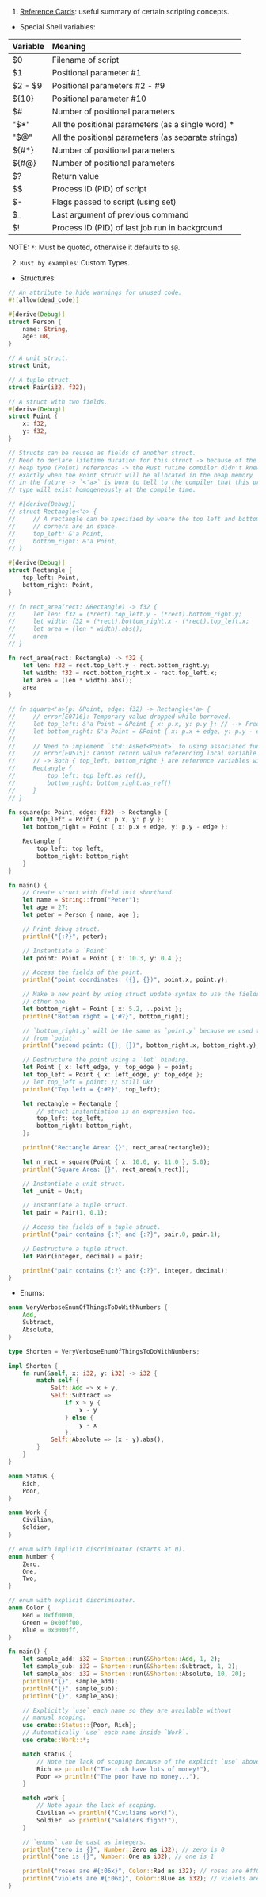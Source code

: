 1. [Reference Cards](https://tldp.org/LDP/abs/html/refcards.html#AEN22728): useful summary of certain scripting concepts.

- Special Shell variables:

| Variable | Meaning                                             |
| :------- | :-------------------------------------------------- |
| $0       | Filename of script                                  |
| $1       | Positional parameter #1                             |
| $2 - $9  | Positional parameters #2 - #9                       |
| ${10}    | Positional parameter #10                            |
| $#       | Number of positional parameters                     |
| "$\*"    | All the positional parameters (as a single word) \* |
| "$@"     | All the positional parameters (as separate strings) |
| ${#\*}   | Number of positional parameters                     |
| ${#@}    | Number of positional parameters                     |
| $?       | Return value                                        |
| $$       | Process ID (PID) of script                          |
| $-       | Flags passed to script (using set)                  |
| $\_      | Last argument of previous command                   |
| $!       | Process ID (PID) of last job run in background      |

NOTE: `*`: Must be quoted, otherwise it defaults to `$@`.

2. `Rust by examples`: Custom Types.

- Structures:

```rust
// An attribute to hide warnings for unused code.
#![allow(dead_code)]

#[derive(Debug)]
struct Person {
    name: String,
    age: u8,
}

// A unit struct.
struct Unit;

// A tuple struct.
struct Pair(i32, f32);

// A struct with two fields.
#[derive(Debug)]
struct Point {
    x: f32,
    y: f32,
}

// Structs can be reused as fields of another struct.
// Need to declare lifetime duration for this struct -> because of the
// heap type (Point) references -> the Rust rutime compiler didn't knew
// exactly when the Point struct will be allocated in the heap memory
// in the future -> `<'a>` is born to tell to the compiler that this prop's
// type will exist homogeneously at the compile time.

// #[derive(Debug)]
// struct Rectangle<'a> {
//     // A rectangle can be specified by where the top left and bottom right
//     // corners are in space.
//     top_left: &'a Point,
//     bottom_right: &'a Point,
// }

#[derive(Debug)]
struct Rectangle {
    top_left: Point,
    bottom_right: Point,
}

// fn rect_area(rect: &Rectangle) -> f32 {
//     let len: f32 = (*rect).top_left.y - (*rect).bottom_right.y;
//     let width: f32 = (*rect).bottom_right.x - (*rect).top_left.x;
//     let area = (len * width).abs();
//     area
// }

fn rect_area(rect: Rectangle) -> f32 {
    let len: f32 = rect.top_left.y - rect.bottom_right.y;
    let width: f32 = rect.bottom_right.x - rect.top_left.x;
    let area = (len * width).abs();
    area
}

// fn square<'a>(p: &Point, edge: f32) -> Rectangle<'a> {
//     // error[E0716]: Temporary value dropped while borrowed.
//     let top_left: &'a Point = &Point { x: p.x, y: p.y }; // --> Freed after use!
//     let bottom_right: &'a Point = &Point { x: p.x + edge, y: p.y - edge }; // --> Freed after use!
//
//     // Need to implement `std::AsRef<Point>` fo using associated function `.as_ref()`.
//     // error[E0515]: Cannot return value referencing local variable
//     // -> Both { top_left, bottom_right } are reference variables with different lifetime!
//     Rectangle {
//         top_left: top_left.as_ref(),
//         bottom_right: bottom_right.as_ref()
//     }
// }

fn square(p: Point, edge: f32) -> Rectangle {
    let top_left = Point { x: p.x, y: p.y };
    let bottom_right = Point { x: p.x + edge, y: p.y - edge };

    Rectangle {
        top_left: top_left,
        bottom_right: bottom_right
    }
}

fn main() {
    // Create struct with field init shorthand.
    let name = String::from("Peter");
    let age = 27;
    let peter = Person { name, age };

    // Print debug struct.
    println!("{:?}", peter);

    // Instantiate a `Point`
    let point: Point = Point { x: 10.3, y: 0.4 };

    // Access the fields of the point.
    println!("point coordinates: ({}, {})", point.x, point.y);

    // Make a new point by using struct update syntax to use the fields of our
    // other one.
    let bottom_right = Point { x: 5.2, ..point };
    println!("Bottom right = {:#?}", bottom_right);

    // `bottom_right.y` will be the same as `point.y` because we used that field.
    // from `point`
    println!("second point: ({}, {})", bottom_right.x, bottom_right.y);

    // Destructure the point using a `let` binding.
    let Point { x: left_edge, y: top_edge } = point;
    let top_left = Point { x: left_edge, y: top_edge };
    // let top_left = point; // Still Ok!
    println!("Top left = {:#?}", top_left);

    let rectangle = Rectangle {
        // struct instantiation is an expression too.
        top_left: top_left,
        bottom_right: bottom_right,
    };

    println!("Rectangle Area: {}", rect_area(rectangle));

    let n_rect = square(Point { x: 10.0, y: 11.0 }, 5.0);
    println!("Square Area: {}", rect_area(n_rect));

    // Instantiate a unit struct.
    let _unit = Unit;

    // Instantiate a tuple struct.
    let pair = Pair(1, 0.1);

    // Access the fields of a tuple struct.
    println!("pair contains {:?} and {:?}", pair.0, pair.1);

    // Destructure a tuple struct.
    let Pair(integer, decimal) = pair;

    println!("pair contains {:?} and {:?}", integer, decimal);
}
```

- Enums:

```rust
enum VeryVerboseEnumOfThingsToDoWithNumbers {
    Add,
    Subtract,
    Absolute,
}

type Shorten = VeryVerboseEnumOfThingsToDoWithNumbers;

impl Shorten {
    fn run(&self, x: i32, y: i32) -> i32 {
        match self {
            Self::Add => x + y,
            Self::Subtract =>
                if x > y {
                    x - y
                } else {
                    y - x
                },
            Self::Absolute => (x - y).abs(),
        }
    }
}

enum Status {
    Rich,
    Poor,
}

enum Work {
    Civilian,
    Soldier,
}

// enum with implicit discriminator (starts at 0).
enum Number {
    Zero,
    One,
    Two,
}

// enum with explicit discriminator.
enum Color {
    Red = 0xff0000,
    Green = 0x00ff00,
    Blue = 0x0000ff,
}

fn main() {
    let sample_add: i32 = Shorten::run(&Shorten::Add, 1, 2);
    let sample_sub: i32 = Shorten::run(&Shorten::Subtract, 1, 2);
    let sample_abs: i32 = Shorten::run(&Shorten::Absolute, 10, 20);
    println!("{}", sample_add);
    println!("{}", sample_sub);
    println!("{}", sample_abs);

    // Explicitly `use` each name so they are available without
    // manual scoping.
    use crate::Status::{Poor, Rich};
    // Automatically `use` each name inside `Work`.
    use crate::Work::*;

    match status {
        // Note the lack of scoping because of the explicit `use` above.
        Rich => println!("The rich have lots of money!"),
        Poor => println!("The poor have no money..."),
    }

    match work {
        // Note again the lack of scoping.
        Civilian => println!("Civilians work!"),
        Soldier  => println!("Soldiers fight!"),
    }

    // `enums` can be cast as integers.
    println!("zero is {}", Number::Zero as i32); // zero is 0
    println!("one is {}", Number::One as i32); // one is 1

    println!("roses are #{:06x}", Color::Red as i32); // roses are #ff0000
    println!("violets are #{:06x}", Color::Blue as i32); // violets are #0000ff
}
```
